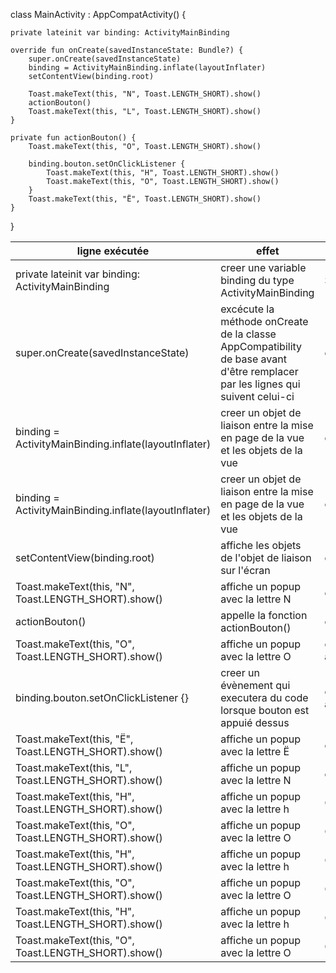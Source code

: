 class MainActivity : AppCompatActivity() {

    private lateinit var binding: ActivityMainBinding

    override fun onCreate(savedInstanceState: Bundle?) {
        super.onCreate(savedInstanceState)
        binding = ActivityMainBinding.inflate(layoutInflater)
        setContentView(binding.root)

        Toast.makeText(this, "N", Toast.LENGTH_SHORT).show()
        actionBouton()
        Toast.makeText(this, "L", Toast.LENGTH_SHORT).show()
    }

    private fun actionBouton() {
        Toast.makeText(this, "O", Toast.LENGTH_SHORT).show()
        
        binding.bouton.setOnClickListener {
            Toast.makeText(this, "H", Toast.LENGTH_SHORT).show()
            Toast.makeText(this, "O", Toast.LENGTH_SHORT).show()
        }
        Toast.makeText(this, "Ë", Toast.LENGTH_SHORT).show()
    }
}


| ligne exécutée | effet                             | Stack |
|-----------------|-----------------------------------| -------------------- |
| private lateinit var binding: ActivityMainBinding       | creer une variable binding du type ActivityMainBinding                             |  Start |
| super.onCreate(savedInstanceState)       | excécute la méthode onCreate de la classe AppCompatibility de base avant d'être remplacer par les lignes qui suivent celui-ci                     | onCreate |
| binding = ActivityMainBinding.inflate(layoutInflater) | creer un objet de liaison entre la mise en page de la vue et les objets de la vue | onCreate |
| binding = ActivityMainBinding.inflate(layoutInflater) | creer un objet de liaison entre la mise en page de la vue et les objets de la vue | onCreate |
| setContentView(binding.root) | affiche les objets de l'objet de liaison sur l'écran  | onCreate |
| Toast.makeText(this, "N", Toast.LENGTH_SHORT).show() | affiche un popup avec la lettre N  | onCreate |
| actionBouton() | appelle la fonction actionBouton() | onCreate |
| Toast.makeText(this, "O", Toast.LENGTH_SHORT).show() | affiche un popup avec la lettre O  | onCreate <br> **actionBouton** |
| binding.bouton.setOnClickListener {} | creer un évènement qui executera du code lorsque bouton est appuié dessus  | onCreate <br> **actionBouton** |
| Toast.makeText(this, "Ë", Toast.LENGTH_SHORT).show() | affiche un popup avec la lettre Ë  | onCreate |
| Toast.makeText(this, "L", Toast.LENGTH_SHORT).show() | affiche un popup avec la lettre N  | onCreate |
| Toast.makeText(this, "H", Toast.LENGTH_SHORT).show() | affiche un popup avec la lettre h | OnClick |
| Toast.makeText(this, "O", Toast.LENGTH_SHORT).show() | affiche un popup avec la lettre O | OnClick |
| Toast.makeText(this, "H", Toast.LENGTH_SHORT).show() | affiche un popup avec la lettre h | OnClick |
| Toast.makeText(this, "O", Toast.LENGTH_SHORT).show() | affiche un popup avec la lettre O | OnClick |
| Toast.makeText(this, "H", Toast.LENGTH_SHORT).show() | affiche un popup avec la lettre h | OnClick |
| Toast.makeText(this, "O", Toast.LENGTH_SHORT).show() | affiche un popup avec la lettre O | OnClick |
